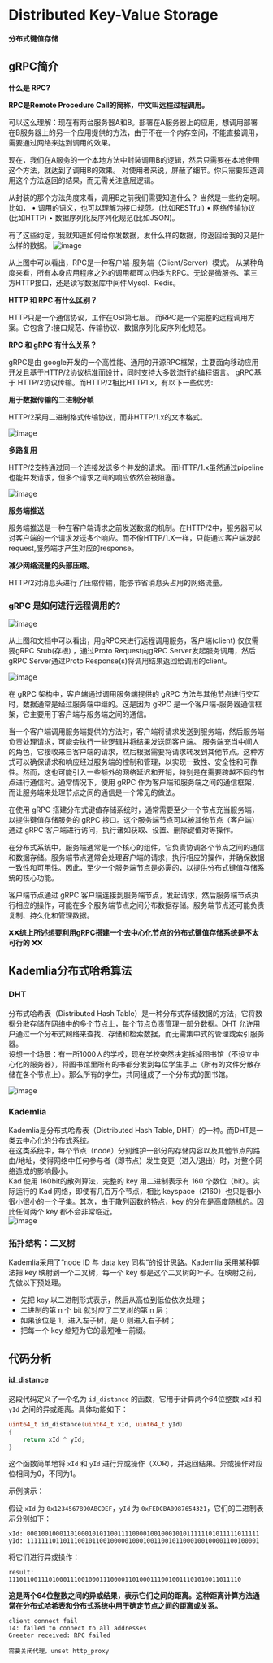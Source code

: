 # Distributed Key-Value Storage
**分布式键值存储**

## gRPC简介
**什么是 RPC?**

**RPC是Remote Procedure Call的简称，中文叫远程过程调用。**

可以这么理解：现在有两台服务器A和B。部署在A服务器上的应用，想调用部署在B服务器上的另一个应用提供的方法，由于不在一个内存空间，不能直接调用，需要通过网络来达到调用的效果。

现在，我们在A服务的一个本地方法中封装调用B的逻辑，然后只需要在本地使用这个方法，就达到了调用B的效果。
对使用者来说，屏蔽了细节。你只需要知道调用这个方法返回的结果，而无需关注底层逻辑。

从封装的那个方法角度来看，调用B之前我们需要知道什么？
当然是一些约定啊。比如，
•	调用的语义，也可以理解为接口规范。(比如RESTful)
•	网络传输协议 (比如HTTP)
•	数据序列化反序列化规范(比如JSON)。

有了这些约定，我就知道如何给你发数据，发什么样的数据，你返回给我的又是什么样的数据。
![image](https://github.com/lus-oa/Distributed-Key_Value-Storage/assets/122666739/b5f184e8-4acd-4161-8c09-2b6f68fe1440)

从上图中可以看出，RPC是一种客户端-服务端（Client/Server）模式。
从某种角度来看，所有本身应用程序之外的调用都可以归类为RPC。无论是微服务、第三方HTTP接口，还是读写数据库中间件Mysql、Redis。

**HTTP 和 RPC 有什么区别？**

HTTP只是一个通信协议，工作在OSI第七层。
而RPC是一个完整的远程调用方案。它包含了:接口规范、传输协议、数据序列化反序列化规范。

**RPC 和 gRPC 有什么关系？**

gRPC是由 google开发的一个高性能、通用的开源RPC框架，主要面向移动应用开发且基于HTTP/2协议标准而设计，同时支持大多数流行的编程语言。
gRPC基于 HTTP/2协议传输。而HTTP/2相比HTTP1.x，有以下一些优势:

**用于数据传输的二进制分帧**

HTTP/2采用二进制格式传输协议，而非HTTP/1.x的文本格式。

 ![image](https://github.com/lus-oa/Distributed-Key_Value-Storage/assets/122666739/8fe625f3-7c20-45c9-bc7b-a13e6d9c92fe)

**多路复用**

HTTP/2支持通过同一个连接发送多个并发的请求。
而HTTP/1.x虽然通过pipeline也能并发请求，但多个请求之间的响应依然会被阻塞。

![image](https://github.com/lus-oa/Distributed-Key_Value-Storage/assets/122666739/389219e3-0375-4bd2-ab2f-ce4b09a855c3)


**服务端推送**

服务端推送是一种在客户端请求之前发送数据的机制。在HTTP/2中，服务器可以对客户端的一个请求发送多个响应。而不像HTTP/1.X一样，只能通过客户端发起request,服务端才产生对应的response。

**减少网络流量的头部压缩。**

HTTP/2对消息头进行了压缩传输，能够节省消息头占用的网络流量。

### **gRPC 是如何进行远程调用的?**

 ![image](https://github.com/lus-oa/Distributed-Key_Value-Storage/assets/122666739/41810158-dab5-4def-ab5c-61d497c7fa34)

从上图和文档中可以看出，用gRPC来进行远程调用服务，客户端(client) 仅仅需要gRPC Stub(存根) ，通过Proto Request向gRPC Server发起服务调用，然后 gRPC Server通过Proto Response(s)将调用结果返回给调用的client。
 
![image](https://github.com/lus-oa/Distributed-Key_Value-Storage/assets/122666739/662e2f7c-4cd2-4f23-bcd7-04a57b619080)

在 gRPC 架构中，客户端通过调用服务端提供的 gRPC 方法与其他节点进行交互时，数据通常是经过服务端中继的。这是因为 gRPC 是一个客户端-服务器通信框架，它主要用于客户端与服务端之间的通信。

当一个客户端调用服务端提供的方法时，客户端将请求发送到服务端，然后服务端负责处理请求，可能会执行一些逻辑并将结果发送回客户端。
服务端充当中间人的角色，它接收来自客户端的请求，然后根据需要将请求转发到其他节点。这种方式可以确保请求和响应经过服务端的控制和管理，以实现一致性、安全性和可靠性。然而，这也可能引入一些额外的网络延迟和开销，特别是在需要跨越不同的节点进行通信时。通常情况下，使用 gRPC 作为客户端和服务端之间的通信框架，而让服务端来处理节点之间的通信是一个常见的做法。

在使用 gRPC 搭建分布式键值存储系统时，通常需要至少一个节点充当服务端，以提供键值存储服务的 gRPC 接口。这个服务端节点可以被其他节点（客户端）通过 gRPC 客户端进行访问，执行诸如获取、设置、删除键值对等操作。

在分布式系统中，服务端通常是一个核心的组件，它负责协调各个节点之间的通信和数据存储。服务端节点通常会处理客户端的请求，执行相应的操作，并确保数据一致性和可用性。因此，至少一个服务端节点是必需的，以提供分布式键值存储系统的核心功能。

客户端节点通过 gRPC 客户端连接到服务端节点，发起请求，然后服务端节点执行相应的操作，可能在多个服务端节点之间分布数据存储。服务端节点还可能负责复制、持久化和管理数据。

❌❌**综上所述想要利用gRPC搭建一个去中心化节点的分布式键值存储系统是不太可行的** ❌❌


## Kademlia分布式哈希算法

### DHT

分布式哈希表（Distributed Hash Table）是一种分布式存储数据的方法，它将数据分散存储在网络中的多个节点上，每个节点负责管理一部分数据。DHT 允许用户通过一个分布式网络来查找、存储和检索数据，而无需集中式的管理或索引服务器。<br/>
设想一个场景：有一所1000人的学校，现在学校突然决定拆掉图书馆（不设立中心化的服务器），将图书馆里所有的书都分发到每位学生手上（所有的文件分散存储在各个节点上）。那么所有的学生，共同组成了一个分布式的图书馆。

![image](https://github.com/lus-oa/Distributed-Key_Value-Storage/assets/122666739/76dbd0e9-4545-4e05-ae26-12538070e78f)

### Kademlia

Kademlia是分布式哈希表（Distributed Hash Table, DHT）的一种。而DHT是一类去中心化的分布式系统。<br/>
在这类系统中，每个节点（node）分别维护一部分的存储内容以及其他节点的路由/地址，使得网络中任何参与者（即节点）发生变更（进入/退出）时，对整个网络造成的影响最小。<br/>
Kad 使用 160bit的散列算法，完整的 key 用二进制表示有 160 个数位（bit）。实际运行的 Kad 网络，即使有几百万个节点，相比 keyspace（2160）也只是很小很小很小的一个子集。其次，由于散列函数的特点，key 的分布是高度随机的。因此任何两个 key 都不会非常临近。<br/>
![image](https://github.com/lus-oa/Distributed-Key_Value-Storage/assets/122666739/ad91e9da-f149-417b-9889-0592a59e4757)

### 拓扑结构：二叉树
Kademlia采用了“node ID 与 data key 同构”的设计思路。Kademlia 采用某种算法把 key 映射到一个二叉树，每一个 key 都是这个二叉树的叶子。在映射之前，先做以下预处理。<br/>
 - 先把 key 以二进制形式表示，然后从高位到低位依次处理；
 - 二进制的第 n 个 bit 就对应了二叉树的第 n 层；
 - 如果该位是 1，进入左子树，是 0 则进入右子树；
 - 把每一个 key 缩短为它的最短唯一前缀。

## 代码分析

#### id_distance
这段代码定义了一个名为 `id_distance` 的函数，它用于计算两个64位整数 `xId` 和 `yId` 之间的异或距离。具体功能如下：

```cpp
uint64_t id_distance(uint64_t xId, uint64_t yId)
{
    return xId ^ yId;
}
```

这个函数简单地将 `xId` 和 `yId` 进行异或操作（XOR），并返回结果。异或操作对应位相同为0，不同为1。

示例演示：

假设 `xId` 为 `0x1234567890ABCDEF`，`yId` 为 `0xFEDCBA0987654321`，它们的二进制表示分别如下：

```
xId: 0001001000110100010101100111100001001000101011111101011111011111
yId: 1111111011011100101100100000100010011001011000100100001100100001
```

将它们进行异或操作：

```
result: 1110110011101000111001000111000011010001110010011101010011011110
```

**这是两个64位整数之间的异或结果，表示它们之间的距离。这种距离计算方法通常在分布式哈希表和分布式系统中用于确定节点之间的距离或关系。**



```shell
client connect fail
14: failed to connect to all addresses
Greeter received: RPC failed

需要关闭代理，unset http_proxy

```
